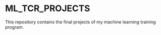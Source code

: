 # ML_TCR_PROJECTS
This repository contains the final projects of my machine learning training program.

